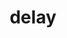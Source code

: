 ---
title: delay
permalink: /docs/StandardLibrary#delay
parent: Standard Library
has_children: false
nav_order: 3
---